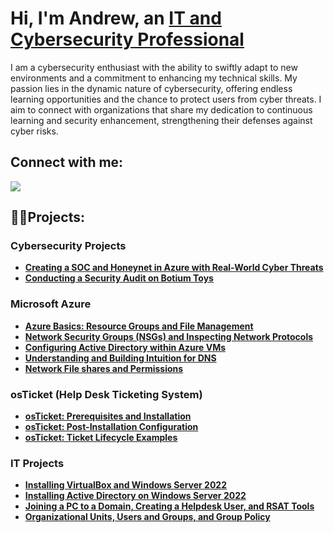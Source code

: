 <h1>Hi, I'm Andrew, an <a href="https://www.linkedin.com/in/andrew-khun/">IT and Cybersecurity Professional</a></h1>

I am a cybersecurity enthusiast with the ability to swiftly adapt to new environments and a commitment to enhancing my technical skills. My passion lies in the dynamic nature of cybersecurity, offering endless learning opportunities and the chance to protect users from cyber threats. I aim to connect with organizations that share my dedication to continuous learning and security enhancement, strengthening their defenses against cyber risks.

<h2>Connect with me:</h2>
<a href="https://www.linkedin.com/in/andrew-khun"><img src="https://img.shields.io/badge/-LinkedIn-0072b1?&style=for-the-badge&logo=linkedin&logoColor=white" /></a>


<h2>👨‍💻Projects:</h2>

### Cybersecurity Projects

- **[Creating a SOC and Honeynet in Azure with Real-World Cyber Threats](https://github.com/andrewkhun/Azure-Honeynet-SOC)**
- **[Conducting a Security Audit on Botium Toys](https://github.com/andrewkhun/Botium-Toys-Audit/blob/main/Conducting%20a%20Security%20Audit%20on%20Botium%20Toys.pdf)**
  
### Microsoft Azure
- **[Azure Basics: Resource Groups and File Management](https://github.com/andrewkhun/azure-basics)**
- **[Network Security Groups (NSGs) and Inspecting Network Protocols](https://github.com/andrewkhun/azure-network-protocols)**
- **[Configuring Active Directory within Azure VMs](https://github.com/andrewkhun/configure-ad)**
- **[Understanding and Building Intuition for DNS](https://github.com/andrewkhun/understanding-dns)**
- **[Network File shares and Permissions](https://github.com/andrewkhun/network-file-shares)**

### osTicket (Help Desk Ticketing System)
- **[osTicket: Prerequisites and Installation](https://github.com/andrewkhun/osticket-prereqs)**
- **[osTicket: Post-Installation Configuration](https://github.com/andrewkhun/post-install-config)**
- **[osTicket: Ticket Lifecycle Examples](https://github.com/andrewkhun/ticket-lifecycle)**


### IT Projects
- **[Installing VirtualBox and Windows Server 2022](https://github.com/andrewkhun/virtualbox)**
- **[Installing Active Directory on Windows Server 2022](https://github.com/andrewkhun/install-ad/)**
- **[Joining a PC to a Domain, Creating a Helpdesk User, and RSAT Tools](https://github.com/andrewkhun/domain-helpdesk-rsat)**
- **[Organizational Units, Users and Groups, and Group Policy](https://github.com/andrewkhun/AD-User-Management-Security-Lab/)**
